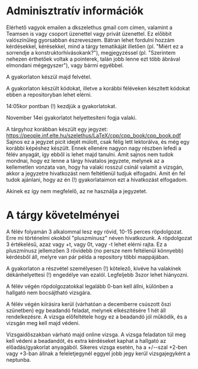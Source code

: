 # Adminisztratív információk

Elérhető vagyok emailen a dkszelethus <kukac> gmail <pont> com címen, valamint a Teamsen is vagy csoport üzenettel vagy privát üzenettel. Ez előbbit valószínűleg gyorsabban észreveszem. Bátran lehet fordulni hozzám kérdésekkel, kérésekkel, mind a tárgy tematikáját illetően (pl. "Miért ez a sorrendje a konstruktorhívásokank?"), megjegyzéssel (pl. "Szerintem nehezen érthetőek voltak a pointerek, talán jobb lenne ezt több ábrával elmondani mégegyszer"), vagy bármi egyébbel.

A gyakorlaton készül majd felvétel.

A gyakorlaton készült kódokat, illetve a korábbi féléveken készített kódokat ebben a repositoryban lehet elérni.

14:05kor pontban (!) kezdjük a gyakorlatokat.

November 14ei gyakorlatot helyettesíteni fogja valaki.

A tárgyhoz korábban készült egy jegyzet:
https://people.inf.elte.hu/szelethus/LaTeX/cpp/cpp_book/cpp_book.pdf
Sajnos ez a jegyzet picit idejét múlott, csak félig lett lektorálva, és még egy korábbi képéshez készült. Ennek ellenére nagyon nagy részben lefedi a félév anyagát, így ebből is lehet majd tanulni. Amit sajnos nem tudok mondnai, hogy ez lenne a tárgy hivatalos jegyzete, melynek az a kellemetlen vonzata van, hogy ha valaki rosszul csinál valamit a vizsgán, akkor a jegyzetre hivatkozást nem feltétlenül tudjuk elfogadni. Amit én fel tudok ajánlani, hogy az én (!) gyakorlataimon ezt a hivatkozást elfogadom.

Akinek ez így nem megfelelő, az ne használja a jegyzetet.

# A tárgy követelményei

A félév folyamán 3 alkalommal lesz egy rövid, 10-15 perces röpdolgozat. Erre mi történelmi okokból "pluszmínusz" néven hivatkozunk. A röpdolgozat 3 értékelésű, azaz vagy +t, vagy 0t, vagy -t lehet elérni rajta. Ez a pluszmínusz jellemzően 3 rövidebb (no persze nem feltélenül könnyebb) kérdésből áll, melyre van pár példa a repository többi mappájában. 

A gyakorlaton a részvétel személyesen (!) kötelező, kivéve ha valakinek dékánhelyettesi (!) engedélye van ezalól. Legfeljebb 3szor lehet hiányozni.

A félév végén röpdolgozatokkal legalább 0-ban kell állni, különben a hallgató nem bocsájtható vizsgára.

A félév végén kiírásira kerül (várhatóan a decemberre csúszott őszi szünetben) egy beadandó feladat, melynek elkészítésére 1 hét áll rendelkezésre. A vizsga előfeltétele hogy ez a beadandó jól működik, és a vizsgán meg kell majd védeni.

Vizsgaidőszakban várható majd online vizsga. A vizsga feladaton túl meg kell védeni a beadandót, és extra kérdéseket kaphat a hallgató az előadás/gyakorlat anyagából. Sikeres vizsga esetén, ha a +/--szal +2-ben vagy +3-ban állnak a feleletjegynél eggyel jobb jegy kerül vizsgajegyként a neptunba.
